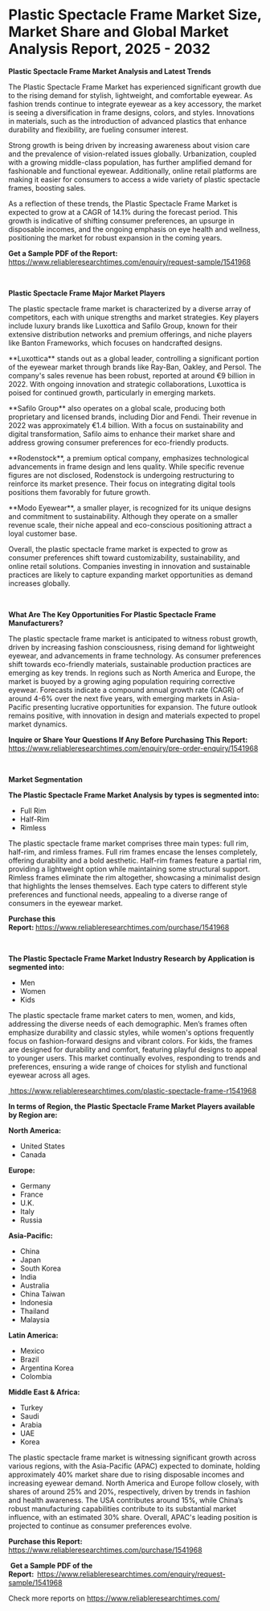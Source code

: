 <p><h1>Plastic Spectacle Frame Market Size, Market Share and Global Market Analysis Report, 2025 - 2032</h1></p><p><strong>Plastic Spectacle Frame Market Analysis and Latest Trends</strong></p>
<p><p>The Plastic Spectacle Frame Market has experienced significant growth due to the rising demand for stylish, lightweight, and comfortable eyewear. As fashion trends continue to integrate eyewear as a key accessory, the market is seeing a diversification in frame designs, colors, and styles. Innovations in materials, such as the introduction of advanced plastics that enhance durability and flexibility, are fueling consumer interest.</p><p>Strong growth is being driven by increasing awareness about vision care and the prevalence of vision-related issues globally. Urbanization, coupled with a growing middle-class population, has further amplified demand for fashionable and functional eyewear. Additionally, online retail platforms are making it easier for consumers to access a wide variety of plastic spectacle frames, boosting sales.</p><p>As a reflection of these trends, the Plastic Spectacle Frame Market is expected to grow at a CAGR of 14.1% during the forecast period. This growth is indicative of shifting consumer preferences, an upsurge in disposable incomes, and the ongoing emphasis on eye health and wellness, positioning the market for robust expansion in the coming years.</p></p>
<p><strong>Get a Sample PDF of the Report:&nbsp;</strong> <a href="https://www.reliableresearchtimes.com/enquiry/request-sample/1541968?utm_campaign=3311&utm_medium=2&utm_source=Github&utm_content=ia&utm_term=05042025&utm_id=plastic-spectacle-frame">https://www.reliableresearchtimes.com/enquiry/request-sample/1541968</a></p>
<p>&nbsp;</p>
<p><strong>Plastic Spectacle Frame Major Market Players</strong></p>
<p><p>The plastic spectacle frame market is characterized by a diverse array of competitors, each with unique strengths and market strategies. Key players include luxury brands like Luxottica and Safilo Group, known for their extensive distribution networks and premium offerings, and niche players like Banton Frameworks, which focuses on handcrafted designs.</p><p>**Luxottica** stands out as a global leader, controlling a significant portion of the eyewear market through brands like Ray-Ban, Oakley, and Persol. The company's sales revenue has been robust, reported at around €9 billion in 2022. With ongoing innovation and strategic collaborations, Luxottica is poised for continued growth, particularly in emerging markets.</p><p>**Safilo Group** also operates on a global scale, producing both proprietary and licensed brands, including Dior and Fendi. Their revenue in 2022 was approximately €1.4 billion. With a focus on sustainability and digital transformation, Safilo aims to enhance their market share and address growing consumer preferences for eco-friendly products.</p><p>**Rodenstock**, a premium optical company, emphasizes technological advancements in frame design and lens quality. While specific revenue figures are not disclosed, Rodenstock is undergoing restructuring to reinforce its market presence. Their focus on integrating digital tools positions them favorably for future growth.</p><p>**Modo Eyewear**, a smaller player, is recognized for its unique designs and commitment to sustainability. Although they operate on a smaller revenue scale, their niche appeal and eco-conscious positioning attract a loyal customer base.</p><p>Overall, the plastic spectacle frame market is expected to grow as consumer preferences shift toward customizability, sustainability, and online retail solutions. Companies investing in innovation and sustainable practices are likely to capture expanding market opportunities as demand increases globally.</p></p>
<p>&nbsp;</p>
<p><strong>What Are The Key Opportunities For Plastic Spectacle Frame Manufacturers?</strong></p>
<p><p>The plastic spectacle frame market is anticipated to witness robust growth, driven by increasing fashion consciousness, rising demand for lightweight eyewear, and advancements in frame technology. As consumer preferences shift towards eco-friendly materials, sustainable production practices are emerging as key trends. In regions such as North America and Europe, the market is buoyed by a growing aging population requiring corrective eyewear. Forecasts indicate a compound annual growth rate (CAGR) of around 4-6% over the next five years, with emerging markets in Asia-Pacific presenting lucrative opportunities for expansion. The future outlook remains positive, with innovation in design and materials expected to propel market dynamics.</p></p>
<p><strong>Inquire or Share Your Questions If Any Before Purchasing This Report:</strong> <a href="https://www.reliableresearchtimes.com/enquiry/pre-order-enquiry/1541968?utm_campaign=3311&utm_medium=2&utm_source=Github&utm_content=ia&utm_term=05042025&utm_id=plastic-spectacle-frame">https://www.reliableresearchtimes.com/enquiry/pre-order-enquiry/1541968</a></p>
<p>&nbsp;</p>
<p><strong>Market Segmentation</strong></p>
<p><strong>The Plastic Spectacle Frame Market Analysis by types is segmented into:</strong></p>
<p><ul><li>Full Rim</li><li>Half-Rim</li><li>Rimless</li></ul></p>
<p><p>The plastic spectacle frame market comprises three main types: full rim, half-rim, and rimless frames. Full rim frames encase the lenses completely, offering durability and a bold aesthetic. Half-rim frames feature a partial rim, providing a lightweight option while maintaining some structural support. Rimless frames eliminate the rim altogether, showcasing a minimalist design that highlights the lenses themselves. Each type caters to different style preferences and functional needs, appealing to a diverse range of consumers in the eyewear market.</p></p>
<p><strong>Purchase this Report:&nbsp;</strong><a href="https://www.reliableresearchtimes.com/purchase/1541968?utm_campaign=3311&utm_medium=2&utm_source=Github&utm_content=ia&utm_term=05042025&utm_id=plastic-spectacle-frame">https://www.reliableresearchtimes.com/purchase/1541968</a></p>
<p>&nbsp;</p>
<p><strong>The Plastic Spectacle Frame Market Industry Research by Application is segmented into:</strong></p>
<p><ul><li>Men</li><li>Women</li><li>Kids</li></ul></p>
<p><p>The plastic spectacle frame market caters to men, women, and kids, addressing the diverse needs of each demographic. Men’s frames often emphasize durability and classic styles, while women's options frequently focus on fashion-forward designs and vibrant colors. For kids, the frames are designed for durability and comfort, featuring playful designs to appeal to younger users. This market continually evolves, responding to trends and preferences, ensuring a wide range of choices for stylish and functional eyewear across all ages.</p></p>
<p><a href="https://www.reliableresearchtimes.com/plastic-spectacle-frame-r1541968?utm_campaign=3311&utm_medium=2&utm_source=Github&utm_content=ia&utm_term=05042025&utm_id=plastic-spectacle-frame">&nbsp;https://www.reliableresearchtimes.com/plastic-spectacle-frame-r1541968</a></p>
<p><strong>In terms of Region, the Plastic Spectacle Frame Market Players available by Region are:</strong></p>
<p>
    <p> <strong> North America: </strong>
        <ul>
            <li>United States</li>
            <li>Canada</li>
        </ul>
        </p> 
    <p> <strong> Europe: </strong>
        <ul>
            <li>Germany</li>
            <li>France</li>
            <li>U.K.</li>
            <li>Italy</li>
            <li>Russia</li>
        </ul>
        </p> 
    <p> <strong> Asia-Pacific: </strong>
        <ul>
            <li>China</li>
            <li>Japan</li>
            <li>South Korea</li>
            <li>India</li>
            <li>Australia</li>
            <li>China Taiwan</li>
            <li>Indonesia</li>
            <li>Thailand</li>
            <li>Malaysia</li>
        </ul>
        </p> 
    <p> <strong> Latin America: </strong>
        <ul>
            <li>Mexico</li>
            <li>Brazil</li>
            <li>Argentina Korea</li>
            <li>Colombia</li>
        </ul>
        </p> 
    <p> <strong> Middle East & Africa: </strong>
        <ul>
            <li>Turkey</li>
            <li>Saudi</li>
            <li>Arabia</li>
            <li>UAE</li>
            <li>Korea</li>
        </ul>
    </p>
    </p>
<p><p>The plastic spectacle frame market is witnessing significant growth across various regions, with the Asia-Pacific (APAC) expected to dominate, holding approximately 40% market share due to rising disposable incomes and increasing eyewear demand. North America and Europe follow closely, with shares of around 25% and 20%, respectively, driven by trends in fashion and health awareness. The USA contributes around 15%, while China’s robust manufacturing capabilities contribute to its substantial market influence, with an estimated 30% share. Overall, APAC's leading position is projected to continue as consumer preferences evolve.</p></p>
<p><strong>Purchase this Report: </strong><a href="https://www.reliableresearchtimes.com/purchase/1541968?utm_campaign=3311&utm_medium=2&utm_source=Github&utm_content=ia&utm_term=05042025&utm_id=plastic-spectacle-frame">https://www.reliableresearchtimes.com/purchase/1541968</a></p>
<p>&nbsp;<strong>Get a Sample PDF of the Report:&nbsp;&nbsp;</strong><a href="https://www.reliableresearchtimes.com/enquiry/request-sample/1541968?utm_campaign=3311&utm_medium=2&utm_source=Github&utm_content=ia&utm_term=05042025&utm_id=plastic-spectacle-frame">https://www.reliableresearchtimes.com/enquiry/request-sample/1541968</a></p>
<p><strong></strong></p>
<p>Check more reports on <a href="https://www.reliableresearchtimes.com/?utm_campaign=3311&utm_medium=2&utm_source=Github&utm_content=ia&utm_term=05042025&utm_id=plastic-spectacle-frame">https://www.reliableresearchtimes.com/</a></p>